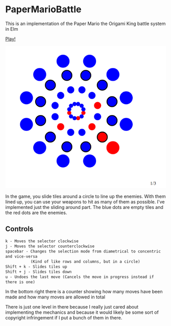 # PaperMarioBattle

This is an implementation of the Paper Mario the Origami King battle system in Elm

[Play!](https://paper-mario-battle-project.netlify.app/)

![Screenshot](images/img.png)

In the game, you slide tiles around a circle to line up the enemies. With them lined up, you can use your weapons to hit as many of them as possible.
I've implemented just the sliding around part. The blue dots are empty tiles and the red dots are the enemies.

## Controls

```
k - Moves the selector clockwise
j - Moves the selector counterclockwise
spacebar - Changes the selection mode from diametrical to concentric and vice-versa
           (Kind of like rows and columns, but in a circle)
Shift + k - Slides tiles up
Shift + j - Slides tiles down
u - Undoes the last move (Cancels the move in progress instead if there is one)
```
In the bottom right there is a counter showing how many moves have been made and how many moves are allowed in total

There is just one level in there because I really just cared about implementing the mechanics and because it would
likely be some sort of copyright infringement if I put a bunch of them in there.
